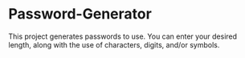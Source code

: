 # Password-Generator
This project generates passwords to use. You can enter your desired length, along with the use of characters, digits, and/or symbols.
